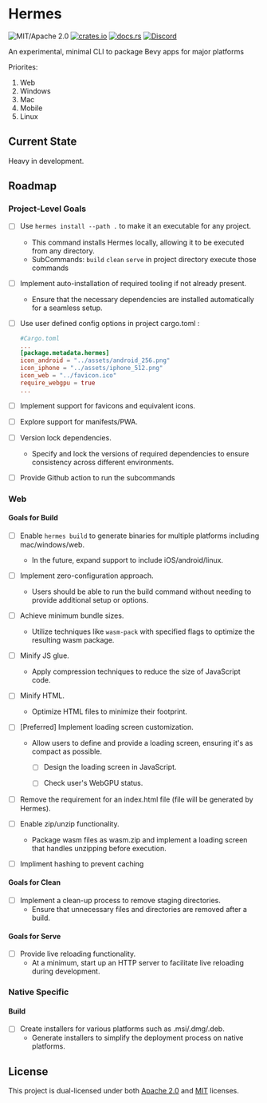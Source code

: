 # Hermes

![MIT/Apache 2.0](https://img.shields.io/badge/license-MIT%2FApache-blue.svg)
[![crates.io](https://img.shields.io/crates/v/hermes.svg)](https://crates.io/crates/hermes)
[![docs.rs](https://img.shields.io/docsrs/hermes)](https://docs.rs/hermes)
[![Discord](https://img.shields.io/discord/913957940560531456.svg?label=&logo=discord&logoColor=ffffff&color=7389D8&labelColor=6A7EC2)](https://discord.gg/zrjnQzdjCB)

An experimental, minimal CLI to package Bevy apps for major platforms

Priorites:

1. Web
2. Windows
3. Mac
4. Mobile
5. Linux

## Current State

Heavy in development.

## Roadmap

### Project-Level Goals

- [ ] Use `hermes install --path .` to make it an executable for any project.
  - This command installs Hermes locally, allowing it to be executed from any directory.
  - SubCommands: `build` `clean` `serve` in project directory execute those commands

- [ ] Implement auto-installation of required tooling if not already present.
  - Ensure that the necessary dependencies are installed automatically for a seamless setup.

- [ ] Use user defined config options in project cargo.toml :

  ```toml
  #Cargo.toml
  ...
  [package.metadata.hermes]
  icon_android = "../assets/android_256.png"
  icon_iphone = "../assets/iphone_512.png"
  icon_web = "../favicon.ico"
  require_webgpu = true
  ...
  ```

- [ ] Implement support for favicons and equivalent icons.

- [ ] Explore support for manifests/PWA.

- [ ] Version lock dependencies.
  - Specify and lock the versions of required dependencies to ensure consistency across different environments.

- [ ] Provide Github action to run the subcommands

### Web

#### Goals for Build

- [ ] Enable `hermes build` to generate binaries for multiple platforms including mac/windows/web.
  - In the future, expand support to include iOS/android/linux.

- [ ] Implement zero-configuration approach.
  - Users should be able to run the build command without needing to provide additional setup or options.

- [ ] Achieve minimum bundle sizes.
  - Utilize techniques like `wasm-pack` with specified flags to optimize the resulting wasm package.

- [ ] Minify JS glue.
  - Apply compression techniques to reduce the size of JavaScript code.

- [ ] Minify HTML.
  - Optimize HTML files to minimize their footprint.

- [ ] [Preferred] Implement loading screen customization.
  - Allow users to define and provide a loading screen, ensuring it's as compact as possible.

    - [ ] Design the loading screen in JavaScript.

    - [ ] Check user's WebGPU status.

- [ ] Remove the requirement for an index.html file (file will be generated by Hermes).

- [ ] Enable zip/unzip functionality.
  - Package wasm files as wasm.zip and implement a loading screen that handles unzipping before execution.

- [ ] Impliment hashing to prevent caching

#### Goals for Clean

- [ ] Implement a clean-up process to remove staging directories.
  - Ensure that unnecessary files and directories are removed after a build.

#### Goals for Serve

- [ ] Provide live reloading functionality.
  - At a minimum, start up an HTTP server to facilitate live reloading during development.

### Native Specific

#### Build

- [ ] Create installers for various platforms such as .msi/.dmg/.deb.
  - Generate installers to simplify the deployment process on native platforms.

## License

This project is dual-licensed under both [Apache 2.0](LICENSE-APACHE) and [MIT](LICENSE-MIT) licenses.
